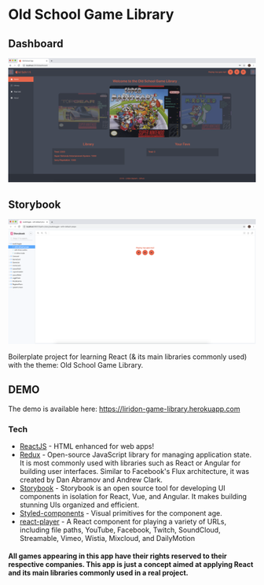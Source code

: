 
# Old School Game Library

## Dashboard

![GitHub Logo](/screenshots/dashboard.png)

## Storybook

![GitHub Logo](/screenshots/storybook.png)

Boilerplate project for learning React (& its main libraries commonly used) with the theme: Old School Game Library.

## DEMO

The demo is available here: https://liridon-game-library.herokuapp.com

### Tech

* [ReactJS] - HTML enhanced for web apps!
* [Redux] - Open-source JavaScript library for managing application state. It is most commonly used with libraries such as React or Angular for building user interfaces. Similar to Facebook's Flux architecture, it was created by Dan Abramov and Andrew Clark.
* [Storybook] - Storybook is an open source tool for developing UI components in isolation for React, Vue, and Angular. It makes building stunning UIs organized and efficient.
* [Styled-components] - Visual primitives for the component age.
* [react-player] - A React component for playing a variety of URLs, including file paths, YouTube, Facebook, Twitch, SoundCloud, Streamable, Vimeo, Wistia, Mixcloud, and DailyMotion


#### All games appearing in this app have their rights reserved to their respective companies. This app is just a concept aimed at applying React and its main libraries commonly used in a real project.


[ReactJS]: <http://reactjs.org>
[Redux]: <https://redux.js.org/>
[Storybook]: <https://storybook.js.org/>
[Styled-components]: <https://www.styled-components.com/>
[react-player]: <https://www.npmjs.com/package/react-player>
